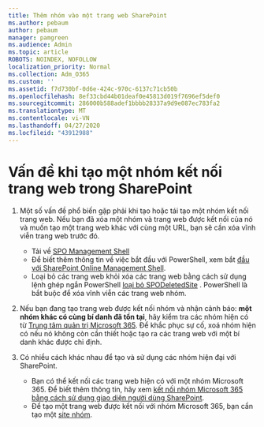 ```yaml
---
title: Thêm nhóm vào một trang web SharePoint
ms.author: pebaum
author: pebaum
manager: pamgreen
ms.audience: Admin
ms.topic: article
ROBOTS: NOINDEX, NOFOLLOW
localization_priority: Normal
ms.collection: Adm_O365
ms.custom: ''
ms.assetid: f7d730bf-0d6e-424c-970c-6137c71cb50b
ms.openlocfilehash: 8ef33cbd44b01deaf0e45813d019f7696ef5def0
ms.sourcegitcommit: 286000b588adef1bbbb28337a9d9e087ec783fa2
ms.translationtype: MT
ms.contentlocale: vi-VN
ms.lasthandoff: 04/27/2020
ms.locfileid: "43912988"
---
```

# <a name="issues-when-creating-a-group-connected-site-in-sharepoint"></a>Vấn đề khi tạo một nhóm kết nối trang web trong SharePoint

1. Một số vấn đề phổ biến gặp phải khi tạo hoặc tái tạo một nhóm kết nối trang web.
Nếu bạn đã xóa một nhóm và trang web được kết nối của nó và muốn tạo một trang web khác với cùng một URL, bạn sẽ cần xóa vĩnh viễn trang web trước đó.

   - Tải về [SPO Management Shell](https://support.office.com/article/introduction-to-the-sharepoint-online-management-shell-c16941c3-19b4-4710-8056-34c034493429)
   - Để biết thêm thông tin về việc bắt đầu với PowerShell, xem bắt [đầu với SharePoint Online Management Shell](https://docs.microsoft.com/powershell/module/sharepoint-online/remove-sposite).
   - Loại bỏ các trang web khỏi xóa các trang web bằng cách sử dụng lệnh ghép ngắn PowerShell [loại bỏ SPODeletedSite](https://docs.microsoft.com/powershell/module/sharepoint-online/remove-sposite?view=sharepoint-ps) . PowerShell là bắt buộc để xóa vĩnh viễn các trang web nhóm.

1. Nếu bạn đang tạo trang web được kết nối nhóm và nhận cảnh báo: **một nhóm khác có cùng bí danh đã tồn tại**, hãy kiểm tra các nhóm hiện có từ [Trung tâm quản trị Microsoft 365](https://admin.microsoft.com/AdminPortal/Home#/groups). Để khắc phục sự cố, xoá nhóm hiện có nếu nó không còn cần thiết hoặc tạo ra các trang web với một bí danh khác được chỉ định.

1. Có nhiều cách khác nhau để tạo và sử dụng các nhóm hiện đại với SharePoint.

   - Bạn có thể kết nối các trang web hiện có với một nhóm Microsoft 365. Để biết thêm thông tin, hãy xem [kết nối nhóm Microsoft 365 bằng cách sử dụng giao diện người dùng SharePoint](https://docs.microsoft.com/sharepoint/dev/transform/modernize-connect-to-office365-group#connect-an-office-365-group-using-the-sharepoint-user-interface).
   - Để tạo một trang web được kết nối với nhóm Microsoft 365, bạn cần tạo một [site nhóm](https://admin.microsoft.com/sharepoint).
